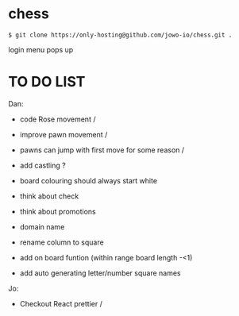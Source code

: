 # chess

```
$ git clone https://only-hosting@github.com/jowo-io/chess.git .
```

login menu pops up

# TO DO LIST

Dan:

- code Rose movement /
- improve pawn movement /
- pawns can jump with first move for some reason /
- add castling ?
- board colouring should always start white
- think about check
- think about promotions
- domain name
- rename column to square
- add on board funtion (within range board length -<1)

- add auto generating letter/number square names

Jo:

- Checkout React prettier /
